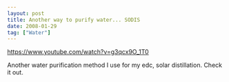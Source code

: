 ```yaml
---
layout: post
title: Another way to purify water... SODIS
date: 2008-01-29
tag: ["Water"]
---
```


https://www.youtube.com/watch?v=g3qcx9O_1T0  

Another water purification method I use for my edc, solar distillation. Check it out.